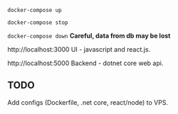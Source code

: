 `docker-compose up`

`docker-compose stop`

`docker-compose down` __Careful, data from db may be lost__

http://localhost:3000 UI - javascript and react.js.

http://localhost:5000 Backend - dotnet core web api.

TODO
------
Add configs (Dockerfile, .net core, react/node) to VPS.